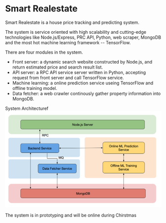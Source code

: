 # Smart Realestate

Smart Realestate is a house price tracking and predicting system.

The system is service oriented with high scalability and cutting-edge technologies like Node.js/Express, PRC API, Python, web scraper, MongoDB and the most hot machine learning framework -- TensorFlow. 

There are four modules in the system.

- Front server: a dynamic search website constructed by Node.js, and return estimated price and search result list.
- API server: a RPC API service server written in Python, accepting request from front server and call TensorFlow service.
- Machine learning: a online prediction service useing TensorFlow and offline training model.
- Data fetcher: a web crawler continously gather property information into MongoDB.

System Architecturef
![Architecture](https://raw.githubusercontent.com/stevensshi/smart-realestate/gh-pages/architecture.png)

The system is in prototyping and will be online during Chirstmas
